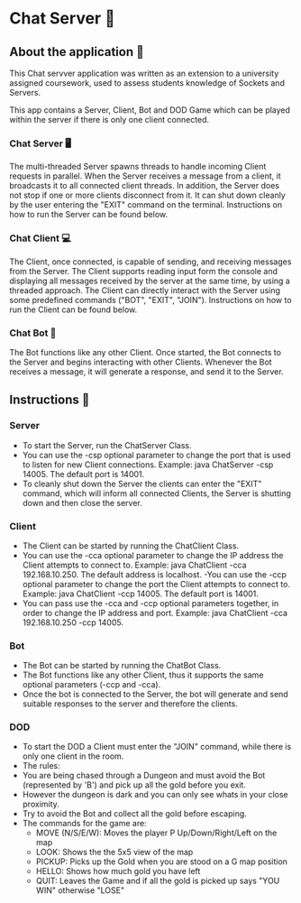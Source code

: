 # Chat Server 💬
## About the application 📄
This Chat servver application  was written as an extension to a university assigned coursework, used to assess students knowledge of Sockets and Servers.

This app contains a Server, Client, Bot and DOD Game which can be played within the server if there is only one client connected.
### Chat Server 🖥️
The multi-threaded Server spawns threads to handle incoming Client requests in parallel. When the Server receives a message from a client, it broadcasts it to all connected client threads. In addition, the Server does not stop if one or more clients disconnect from it. It can shut down cleanly by the user entering the "EXIT" command on the terminal. Instructions on how to run the Server can be found below.
### Chat Client 💻
The Client, once connected, is capable of sending, and receiving messages from the Server. 
The Client supports reading input form the console and displaying all messages received by the server at the same time, by using a threaded approach. The Client can directly interact with the Server using some predefined commands ("BOT", "EXIT", "JOIN"). Instructions on how to run the Client can be found below.
### Chat Bot 🤖
The Bot functions like any other Client. Once started, the Bot connects to the Server and begins interacting with other Clients. Whenever the Bot receives a message, it will generate a response, and send it to the Server. 

## Instructions 📜
### Server
  - To start the Server, run the ChatServer Class.
  - You can use the -csp optional parameter to change the port that is used to listen for new Client connections.
    Example: java ChatServer -csp 14005. The default port is 14001.
  - To cleanly shut down the Server the clients can enter the "EXIT" command, which will inform all connected Clients, the
    Server is shutting down and then close the server.

### Client
  - The Client can be started by running the ChatClient Class.
  - You can use the -cca optional parameter to change the IP address the Client attempts to connect to.
    Example: java ChatClient -cca 192.168.10.250. The default address is localhost.
  -You can use the -ccp optional parameter to change the port the Client attempts to connect to.
    Example: java ChatClient -ccp 14005. The default port is 14001.
  - You can pass use the -cca and -ccp optional parameters together, in order to change the IP address and port.
    Example: java ChatClient -cca 192.168.10.250 -ccp 14005.

### Bot
  - The Bot can be started by running the ChatBot Class.
  - The Bot functions like any other Client, thus it supports the same optional parameters (-ccp and -cca).
  - Once the bot is connected to the Server, the bot will generate and send suitable responses to the server and therefore
    the clients.

### DOD
  - To start the DOD a Client must enter the "JOIN" command, while there is only one client in the room.
  - The rules:
  - You are being chased through a Dungeon and must avoid the Bot (represented by 'B') and pick up all the gold before you exit.
  - However the dungeon is dark and you can only see whats in your close proximity.
  - Try to avoid the Bot and collect all the gold before escaping.
  - The commands for the game are:
    - MOVE (N/S/E/W): Moves the player P Up/Down/Right/Left on the map
    - LOOK: Shows the the 5x5 view of the map
    - PICKUP: Picks up the Gold when you are stood on a G map position
    - HELLO: Shows how much gold you have left
    - QUIT: Leaves the Game and if all the gold is picked up says "YOU WIN" otherwise "LOSE"
